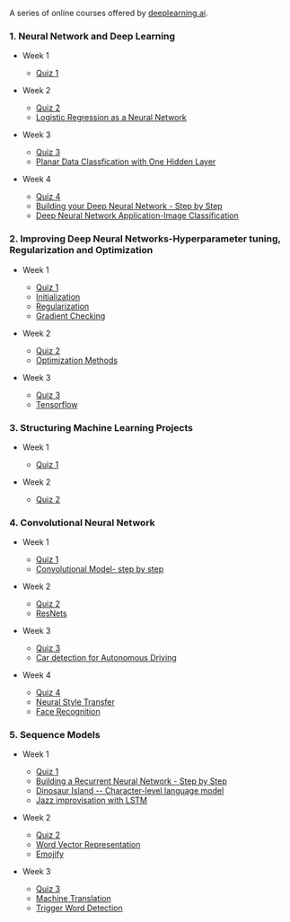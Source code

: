 A series of online courses offered by [deeplearning.ai](https://www.deeplearning.ai/).

### 1. Neural Network and Deep Learning
* Week 1
	* [Quiz 1](https://github.com/saumya-guptaa/DeepLearning.ai-Coursera/blob/master/01%20Neural%20Networks%20and%20Deep%20Learning/week1%20quiz.md)
	
* Week 2
	* [Quiz 2](https://github.com/saumya-guptaa/DeepLearning.ai-Coursera/blob/master/01%20Neural%20Networks%20and%20Deep%20Learning/week2%20quiz.md)
	* [Logistic Regression as a Neural Network](\https://github.com/saumya-guptaa/DeepLearning.ai-Coursera/blob/master/01%20Neural%20Networks%20and%20Deep%20Learning/Logistic_Regression_with_a_Neural_Network_mindset_v6a.ipynb)

* Week 3
	* [Quiz 3](https://github.com/saumya-guptaa/DeepLearning.ai-Coursera/blob/master/01%20Neural%20Networks%20and%20Deep%20Learning/week3%20quiz.md)
	* [Planar Data Classfication with One Hidden Layer](https://github.com/saumya-guptaa/DeepLearning.ai-Coursera/blob/master/01%20Neural%20Networks%20and%20Deep%20Learning/Planar_data_classification_with_onehidden_layer_v6c.ipynb)

* Week 4
	* [Quiz 4](https://github.com/saumya-guptaa/DeepLearning.ai-Coursera/blob/master/01%20Neural%20Networks%20and%20Deep%20Learning/week4%20quiz.md)
	* [Building your Deep Neural Network - Step by Step](https://github.com/saumya-guptaa/DeepLearning.ai-Coursera/blob/master/01%20Neural%20Networks%20and%20Deep%20Learning/Building_your_Deep_Neural_Network_Step_by_Step_v8a.ipynb)
	* [Deep Neural Network Application-Image Classification](https://github.com/saumya-guptaa/DeepLearning.ai-Coursera/blob/master)


### 2. Improving Deep Neural Networks-Hyperparameter tuning, Regularization and Optimization
* Week 1
	* [Quiz 1](https://github.com/saumya-guptaa/DeepLearning.ai-Coursera/blob/master/02%20Improving%20Deep%20Neural%20Networks:%20Hyperparameter%20tuning%2C%20Regularization%20and%20Optimization/week1%20quiz.md)
	* [Initialization](https://github.com/saumya-guptaa/DeepLearning.ai-Coursera/blob/master/02%20Improving%20Deep%20Neural%20Networks:%20Hyperparameter%20tuning%2C%20Regularization%20and%20Optimization/Initialization.ipynb)
	* [Regularization](https://github.com/saumya-guptaa/DeepLearning.ai-Coursera/blob/master/02%20Improving%20Deep%20Neural%20Networks:%20Hyperparameter%20tuning%2C%20Regularization%20and%20Optimization/Regularization_v2a.ipynb)
	* [Gradient Checking](https://github.com/saumya-guptaa/DeepLearning.ai-Coursera/blob/master/02%20Improving%20Deep%20Neural%20Networks:%20Hyperparameter%20tuning%2C%20Regularization%20and%20Optimization/Gradient%2BChecking%2Bv1.ipynb)

* Week 2
	* [Quiz 2](https://github.com/saumya-guptaa/DeepLearning.ai-Coursera/blob/master/02%20Improving%20Deep%20Neural%20Networks:%20Hyperparameter%20tuning%2C%20Regularization%20and%20Optimization/week2%20quiz.md)
	* [Optimization Methods](https://github.com/saumya-guptaa/DeepLearning.ai-Coursera/blob/master/02%20Improving%20Deep%20Neural%20Networks:%20Hyperparameter%20tuning%2C%20Regularization%20and%20Optimization/Optimization_methods_v1b.ipynb)

* Week 3
	* [Quiz 3](https://github.com/saumya-guptaa/DeepLearning.ai-Coursera/blob/master/02%20Improving%20Deep%20Neural%20Networks:%20Hyperparameter%20tuning%2C%20Regularization%20and%20Optimization/week3%20quiz.md) 
	* [Tensorflow](https://github.com/saumya-guptaa/DeepLearning.ai-Coursera/blob/master/02%20Improving%20Deep%20Neural%20Networks:%20Hyperparameter%20tuning%2C%20Regularization%20and%20Optimization/TensorFlow_Tutorial_v3b.ipynb)

### 3. Structuring Machine Learning Projects
* Week 1
	* [Quiz 1](https://github.com/saumya-guptaa/DeepLearning.ai-Coursera/blob/master/03%20Structuring%20Machine%20Learning%20Projects/week1%20quiz.md)

* Week 2
	* [Quiz 2](https://github.com/saumya-guptaa/DeepLearning.ai-Coursera/blob/master/03%20Structuring%20Machine%20Learning%20Projects/week2%20quiz.md)

### 4. Convolutional Neural Network
* Week 1
	* [Quiz 1](https://github.com/saumya-guptaa/DeepLearning.ai-Coursera/blob/master/04%20Convolutional%20Neural%20Networks/week1%20quiz.md)
	* [Convolutional Model- step by step](https://github.com/saumya-guptaa/DeepLearning.ai-Coursera/blob/master/04%20Convolutional%20Neural%20Networks/Convolution_model_Step_by_Step_v2a.ipynb)

* Week 2
	* [Quiz 2](https://github.com/saumya-guptaa/DeepLearning.ai-Coursera/blob/master/04%20Convolutional%20Neural%20Networks/week2%20quiz.md)
	* [ResNets](https://github.com/saumya-guptaa/DeepLearning.ai-Coursera/blob/master/04%20Convolutional%20Neural%20Networks/Residual_Networks_v2a.ipynb)

* Week 3
	* [Quiz 3](https://github.com/saumya-guptaa/DeepLearning.ai-Coursera/blob/master/04%20Convolutional%20Neural%20Networks/week3%20quiz.md)
	* [Car detection for Autonomous Driving](https://github.com/saumya-guptaa/DeepLearning.ai-Coursera/blob/master/04%20Convolutional%20Neural%20Networks/Autonomous_driving_application_Car_detection_v3a.ipynb)

* Week 4
	* [Quiz 4](https://github.com/saumya-guptaa/DeepLearning.ai-Coursera/blob/master/04%20Convolutional%20Neural%20Networks/week4%20quiz.md)
	* [Neural Style Transfer](https://github.com/saumya-guptaa/DeepLearning.ai-Coursera/blob/master/04%20Convolutional%20Neural%20Networks/Art_Generation_with_Neural_Style_Transfer_v3a%20(1).ipynb)
	* [Face Recognition](https://github.com/saumya-guptaa/DeepLearning.ai-Coursera/blob/master/04%20Convolutional%20Neural%20Networks/Face_Recognition_v3a.ipynb)


### 5. Sequence Models
* Week 1
	* [Quiz 1](https://github.com/saumya-guptaa/DeepLearning.ai-Coursera/blob/master/05%20Sequence%20Models/week1%20quiz.md)
	* [Building a Recurrent Neural Network - Step by Step](https://github.com/saumya-guptaa/DeepLearning.ai-Coursera/blob/master/05%20Sequence%20Models/Building_a_Recurrent_Neural_Network_Step_by_Step_v3a.ipynb)
	* [Dinosaur Island -- Character-level language model](https://github.com/saumya-guptaa/DeepLearning.ai-Coursera/blob/master/05%20Sequence%20Models/Dinosaurus_Island_Character_level_language_model_final_v3a.ipynb)
	* [Jazz improvisation with LSTM](https://github.com/saumya-guptaa/DeepLearning.ai-Coursera/blob/master/05%20Sequence%20Models/Improvise_a_Jazz_Solo_with_an_LSTM_Network_v3a.ipynb)

* Week 2
	* [Quiz 2](https://github.com/saumya-guptaa/DeepLearning.ai-Coursera/blob/master/05%20Sequence%20Models/week2%20quiz.md)
	* [Word Vector Representation](https://github.com/saumya-guptaa/DeepLearning.ai-Coursera/blob/master/05%20Sequence%20Models/Operations_on_word_vectors_v2a.ipynb)
	* [Emojify](https://github.com/saumya-guptaa/DeepLearning.ai-Coursera/blob/master/05%20Sequence%20Models/Emojify_v2a.ipynb)

* Week 3
	* [Quiz 3](https://github.com/saumya-guptaa/DeepLearning.ai-Coursera/blob/master/05%20Sequence%20Models/week3%20quiz.md)
	* [Machine Translation](https://github.com/saumya-guptaa/DeepLearning.ai-Coursera/blob/master/05%20Sequence%20Models/Neural_machine_translation_with_attention_v4a.ipynb)
	* [Trigger Word Detection](https://github.com/saumya-guptaa/DeepLearning.ai-Coursera/blob/master/05%20Sequence%20Models/Trigger_word_detection_v1a.ipynb)


<br/>

